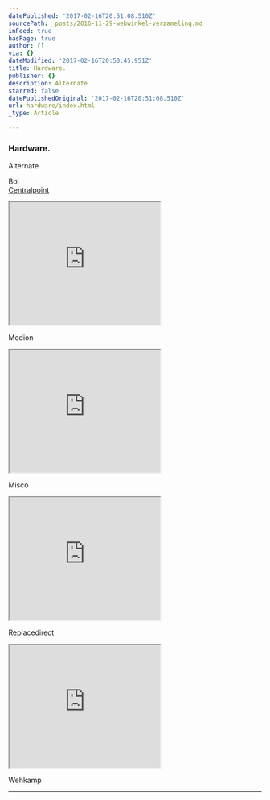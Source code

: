 ```yaml
---
datePublished: '2017-02-16T20:51:08.510Z'
sourcePath: _posts/2016-11-29-webwinkel-verzameling.md
inFeed: true
hasPage: true
author: []
via: {}
dateModified: '2017-02-16T20:50:45.951Z'
title: Hardware.
publisher: {}
description: Alternate
starred: false
datePublishedOriginal: '2017-02-16T20:51:08.510Z'
url: hardware/index.html
_type: Article

---
```

### Hardware.

Alternate

Bol  
[Centralpoint][0]

<iframe src="https://the-grid.github.io/ed-userhtml/?g=eJxdkEFv2zAMhe_5FYQOO6V2sTZZ0NoOhmKHXdoeBuwY0BZjM5ZJQ5LjIb9-slcM2AABEolHfu-peK_eruThhSR6dKOyxExckb9Xm81X5yiAV7E6wDTD95cfQCRXnSy3oOJYCGoKkZJQIJ0g5IAFuolDBt9SR6WlnsRC6zUS9DTdaFHSom468iPB6PmyyAUsRsCVWvNl1dQUvU5zjZ5gpnpm6cltwTLBBKo9iLaLMCQAYgtorxyIfARdctm0nfyZmsS-YRrlS09LkDsdnYbA0mbwJp7QcYicHB3hlWgLnarPNj-Tixtf5P__2QJiCiaIQ1bUvoJNgdB5Opemi3F8yvN5nrPm36E8FU1PPmex9Csbu_EYY7l7eDztD_e7L7vT4fDweXf6hMP47EsDEX1LsTSn2qH0Bjy50oie1TmdTVXw0ELwzV9k5CwRLH1gMqGYH5sFsK4cyj-YtcByhX2w1iuWXRycgZlt7ErzuD8Y6IjbLlnY3xuo1VtKvtITXeoZyKsix-o3iEfFIQ" height="244" style=""></iframe>

Medion

<iframe src="https://the-grid.github.io/ed-userhtml/?g=eJyljkEOgjAURK_S_IVLChQQlY9HMaUUSmgp-X7D9W3YeAA3M_NmM9Np4chOCI55v0vJJmPSo01iVkvZZlk-DaqqLi867I-A7U3lZX2CxkKpa1OcQHjaB0GwptkywmvweltBkPUIW5yi9_GAvlvCLN5kfqPLn6OMjoMHcSwjO4SqaUE4u8wunWhyEEOk0RJCitqnDoTsO6n7L5ChT0o" height="244" style=""></iframe>

Misco

<iframe src="https://the-grid.github.io/ed-userhtml/?g=eJyljk0OgyAQha9CZtGlgIlVW8cepUFEIQUx02m8fombHqCb97f53mCEJ7cgeOb9JiXbisnMroh9Oao2x_Jhsel1ezFpvyfUSumrrs9msOuaXp2Z8LQPgmBDq2OE5xTN9gJBLiJseckx5gPGIaRVvMn-oOFPKKPnFEEcYWaP0NYdCO_C6suJXoGYMs2OEEo0sWwg5DhIM34Bj69PTg" height="244" style=""></iframe>

Replacedirect

<iframe src="https://the-grid.github.io/ed-userhtml/?g=eJw9js2OwjAMhF8l8oFjA5SfwtbltM9RmdQ0EWlaGUvZxycqKy4ez8jyNy0ZL_xA8KrL1dqccyW8RHI8BGGnVYp2oZHtS0n0909ZEkV7U8VDsz_2l_pYN02_q-vzaddvaFp-BMGU45EVob9HSk8wwhEhzY85xjlD14ZpNC9xX66GSoUGLsM9WarEam9uRaw_J_yAVkP4wf3TVlH0OkUwOQzqEc77BoznMPpS4rIFc59l4NKsrBRLBsZ2raXuDSExUhs" height="244" style=""></iframe>

Wehkamp

---



[0]: https://www.centralpoint.nl/?ref=26&network=tradetracker#utm_source=affiliate&utm_campaign=15986&utm_medium=tradetracker "Centralpoint"